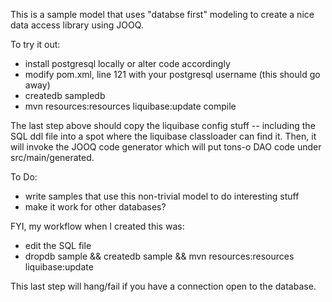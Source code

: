 This is a sample model that uses "databse first" modeling to create a nice
data access library using JOOQ.

To try it out:

 - install postgresql locally or alter code accordingly
 - modify pom.xml, line 121 with your postgresql username (this should go away)
 - createdb sampledb
 - mvn resources:resources liquibase:update compile

The last step above should copy the liquibase config stuff -- including the SQL ddl file
into a spot where the liquibase classloader can find it.  Then, it will invoke the
 JOOQ code generator which will put tons-o DAO code under src/main/generated.

 To Do:

  - write samples that use this non-trivial model to do interesting stuff
  - make it work for other databases?

FYI, my workflow when I created this was:

 - edit the SQL file
 - dropdb sample && createdb sample && mvn resources:resources liquibase:update

This last step will hang/fail if you have a connection open to the database.

